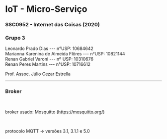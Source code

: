 # IoT - Micro-Serviço
<h3>SSC0952 - Internet das Coisas (2020)</h3>
<h3>Grupo 3</h3> 
Leonardo Prado Dias --- n°USP: 10684642 </br> 
Marianna Karenina de Almeida Flôres --- n°USP: 10821144 </br> 
Renan Gabriel Varoni --- nº USP: 10310676 </br> 
Renan Peres Martins --- n°USP: 10716612 </br>

<p>Prof. Assoc. Júlio Cezar Estrella</p>
<hr>

<h3>Broker </h3> </br> 
<p>broker usado: Mosquitto <a href="https://mosquitto.org/">(https://mosquitto.org/)</a></p></br> 
<p>protocolo MQTT ->  versões 3.1, 3.1.1 e 5.0 </p></br> 
